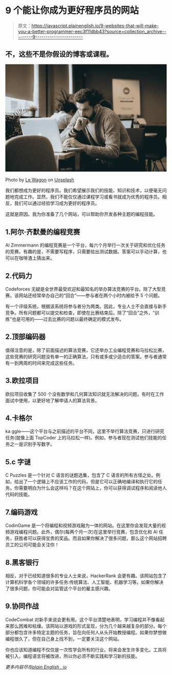 # 9 个能让你成为更好程序员的网站

> 原文：<https://javascript.plainenglish.io/9-websites-that-will-make-you-a-better-programmer-eec3f11dbb43?source=collection_archive---------9----------------------->

## 不，这些不是你假设的博客或课程。

![](img/bc88fe91a702a78531031baa8325d105.png)

Photo by [Le Wagon](https://unsplash.com/@lewagon?utm_source=medium&utm_medium=referral) on [Unsplash](https://unsplash.com?utm_source=medium&utm_medium=referral)

我们都想成为更好的程序员。我们希望展示我们的技能、知识和技术，以便毫无问题地完成工作。显然，我们不能仅仅通过课程学习或看书就成为优秀的程序员。相反，我们可以通过经验学习成为更好的程序员。

这就是原因。我为你准备了几个网站，可以帮助你开发各种主题的编程技能。

## 1.阿尔·齐默曼的编程竞赛

Al Zimmermann 的编程竞赛是一个平台，每六个月举行一次关于研究和优化任务的竞赛。有趣的是，不需要写程序，只需要给出测试数据。答案可以手动计算，也可以在咖啡渣上猜出来。

## 2.代码力

Codeforces 无疑是全世界最受欢迎和最知名的举办算法竞赛的平台。除了大型竞赛，该网站还经常举办自己的“回合”——参与者在两个小时内被给予 5 个问题。

有一个评级系统，根据该系统将参与者分为两类。因此，专业人士不会直接与新手竞争。所有问题都可以提交和检查，即使在比赛结束后。除了“回合”之外，“训练”也是可用的——过去比赛的问题以最终确定的模式发布。

## 2.顶部编码器

值得注意的是，除了前面描述的算法竞赛，它还举办工业编程竞赛和马拉松比赛，这些竞赛的研究问题没有单一的正确算法，只有或多或少适合的答案。参与者通常有一到两周的时间来完成这些任务。

## 3.欧拉项目

欧拉项目收集了 500 个没有数学和几何算法知识就无法解决的问题。有时在工作面试中使用，以更好地了解申请人的算法背景。

## 4.卡格尔

ka ggle——这个平台与之前描述的平台不同，这里不举行算法竞赛，只进行研究任务(就像上面 TopCoder 上的马拉松一样)。例如，参与者现在测试他们技能的任务之一是识别手写数字。

## 5.c 字谜

C Puzzles 是一个针对 C 语言的谜题选集，包含了 C 语言的所有古怪之处。例如，给出了一个逻辑上不应该工作的代码，但是它可以正确地编译和执行它的任务。你需要明白为什么会这样吗？在这个网站上，你可以获得调试程序和阅读他人代码的技能。

## 7.编码游戏

CodinGame 是一个将编程和视频游戏融为一体的网站。在这里你会发现大量的视频游戏编程问题。此外，偶尔(每两个月一次)在这里举行竞赛，包含优化和 AI 任务，获胜者可以获得宝贵的奖品。而且如果你解决了很多问题，那么这个网站招聘员工的公司可能会关注你！

## 8.黑客银行

相反，对于已经知道很多的专业人士来说，HackerRank 会更有趣。该网站包含了计算机科学各个领域的许多任务:传统算法、人工智能、机器学习等。如果你解决了很多问题，你可能会对监管这个平台的雇主感兴趣。

## 9.协同作战

CodeCombat 对新手来说会更有用。这个平台清楚地表明，学习编程并不像看起来那么困难和枯燥。该网站以游戏的形式呈现，分为几个越来越复杂的部分。每个部分都包含许多特定主题的任务，旨在向任何人从头开始教授编程。如果你梦想做编程很久了，但在自己身上找不到，一定要关注这个网站。

你也应该知道编程不仅仅是一次性学会所有的行业。将来会发生许多变化。工具将被引入，编程语言将被改进，所以你必须不断实践和学习新的技能。

*更多内容尽在*[*plain English . io*](http://plainenglish.io/)